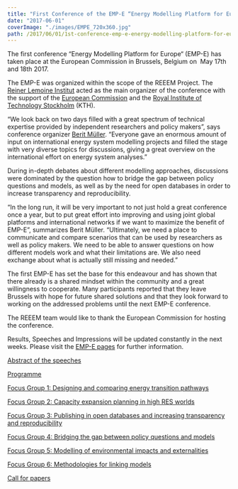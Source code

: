 ```yaml
---
title: "First Conference of the EMP-E “Energy Modelling Platform for Europe”"
date: "2017-06-01"
coverImage: "./images/EMPE_720x360.jpg"
path: /2017/06/01/1st-conference-emp-e-energy-modelling-platform-for-europe/
---
```


The first conference “Energy Modelling Platform for Europe“ (EMP-E) has taken place at the European Commission in Brussels, Belgium on  May 17th and 18th 2017.

The EMP-E was organized within the scope of the REEEM Project. The [Reiner Lemoine Institut](http://reiner-lemoine-institut.de/en/) acted as the main organizer of the conference with the support of the [European Commission](http://ec.europa.eu/research/index.cfm) and the [Royal Institute of Technology Stockholm](https://www.kth.se/en) (KTH).

“We look back on two days filled with a great spectrum of technical expertise provided by independent researchers and policy makers”, says conference organizer [Berit Müller](http://reiner-lemoine-institut.de/ueber-uns/team/berit-mueller/). “Everyone gave an enormous amount of input on international energy system modelling projects and filled the stage with very diverse topics for discussions, giving a great overview on the international effort on energy system analyses.”

During in-depth debates about different modelling approaches, discussions were dominated by the question how to bridge the gap between policy questions and models, as well as by the need for open databases in order to increase transparency and reproducibility.

“In the long run, it will be very important to not just hold a great conference once a year, but to put great effort into improving and using joint global platforms and international networks if we want to maximize the benefit of EMP-E”, summarizes Berit Müller. “Ultimately, we need a place to communicate and compare scenarios that can be used by researchers as well as policy makers. We need to be able to answer questions on how different models work and what their limitations are. We also need exchange about what is actually still missing and needed.”

The first EMP-E has set the base for this endeavour and has shown that there already is a shared mindset within the community and a great willingness to cooperate. Many participants reported that they leave Brussels with hope for future shared solutions and that they look forward to working on the addressed problems until the next EMP-E conference.

The REEEM team would like to thank the European Commission for hosting the conference.

Results, Speeches and Impressions will be updated constantly in the next weeks. Please visit the [EMP-E pages](/emp-e-main/) for further information.


 
[Abstract of the speeches](../uploads/2017/05/Abstracts_Speeches.pdf)

[Programme](../uploads/2017/05/Programme_v03.pdf)

[Focus Group 1: Designing and comparing energy transition pathways](../uploads/2017/04/EMP_E-Focus_Group_Pathways.pdf)

[Focus Group 2: Capacity expansion planning in high RES worlds](../uploads/2017/05/EMP-E_Focus-Group_Capacity-expansion-in-high-RES-worlds.pdf)

[Focus Group 3: Publishing in open databases and increasing transparency and reproducibility](../uploads/2017/11/EMP-E-Focus-Group-3-Publishing-in-open-databases.pdf)

[Focus Group 4: Bridging the gap between policy questions and models](../uploads/2017/05/EMP-E_Focus-Group_Bridging-the-gap-between-policy-questions-and-models.pdf)

[Focus Group 5: Modelling of environmental impacts and externalities](../uploads/2017/04/EMP-E_Focus-Group_Modelling-of-environmental-impacts-and-externalities.pdf)

[Focus Group 6: Methodologies for linking models](../uploads/2017/05/EMP-E_Focus-Group06_Linking-models_V03.pdf)

[Call for papers](../uploads/2017/06/ESR_Call-for-papers_02.pdf)
